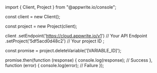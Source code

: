 import { Client, Project } from "@appwrite.io/console";

const client = new Client();

const project = new Project(client);

client
    .setEndpoint('https://cloud.appwrite.io/v1') // Your API Endpoint
    .setProject('5df5acd0d48c2') // Your project ID
;

const promise = project.deleteVariable('[VARIABLE_ID]');

promise.then(function (response) {
    console.log(response); // Success
}, function (error) {
    console.log(error); // Failure
});